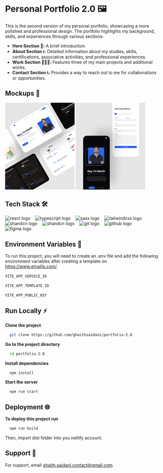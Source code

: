 # Personal Portfolio 2.0 🖼️

This is the second version of my personal portfolio, showcasing a more polished and professional design. The portfolio highlights my background, skills, and experiences through various sections:

* **Hero Section 🌄:** A brief introduction.
* **About Section ℹ️:** Detailed information about my studies, skills, certifications, associative activities, and professional experiences.
* **Work Section 👩🏻‍💻:** Features three of my main projects and additional works.
* **Contact Section 📞:** Provides a way to reach out to me for collaborations or opportunities.

## Mockups 📱
<p float="left">
  <img src="src/assets/mockups/desktop view.png" width="45%" />
  <img src="src/assets/mockups/mobile view.png" width="45%" />
</p>

## Tech Stack 🛠️
<div>
  <img src="https://cdn.simpleicons.org/react/61DAFB" height="30" alt="react logo"  />
  <img width="8" />
  <img src="https://cdn.simpleicons.org/typescript/3078C6" height="30" alt="typescript logo"  />
  <img width="8" />
  <img src="https://cdn.simpleicons.org/sass/CC6699" height="30" alt="sass logo"  />
  <img width="8" />
  <img src="https://cdn.simpleicons.org/tailwindcss/06B6D4" height="30" alt="tailwindcss logo"  />
  <img width="8" />
  <img src="https://cdn.simpleicons.org/shadcnui/000000" height="30" alt="shandcn logo"  />
  <img width="8" />
  <img src="https://cdn.simpleicons.org/framer/0055FF" height="30" alt="shandcn logo"  />
  <img width="8" />
  <img src="https://cdn.simpleicons.org/git/F05030" height="30" alt="git logo"  />
  <img width="8" />
  <img src="https://skillicons.dev/icons?i=github" height="30" alt="github logo"  />
  <img width="8"/>
  <img src="https://cdn.jsdelivr.net/gh/devicons/devicon/icons/figma/figma-original.svg" height="30" alt="figma logo"  />
</div>

## Environment Variables 🔡

To run this project, you will need to create an .env file and add the following environment variables after creating a template on https://www.emailjs.com/.

`VITE_APP_SERVICE_ID`

`VITE_APP_TEMPLATE_ID`

`VITE_APP_PUBLIC_KEY`

## Run Locally ⚡

**Clone the project**

```bash
  git clone https://github.com/ghaithsaidani/portfolio-2.0
```

**Go to the project directory**

```bash
  cd portfolio-2.0
```

**Install dependencies**

```bash
  npm install
```

**Start the server**

```bash
  npm run start
```

## Deployment 🌐

**To deploy this project run**

```bash
  npm run build
```

Then, import dist folder into you netlify account.

## Support 🤝

For support, email ghaith.saidani.contact@gmail.com.

